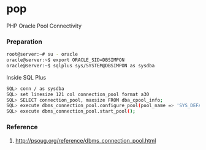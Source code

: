 # pop
PHP Oracle Pool Connectivity

### Preparation
```sh
root@server:~# su - oracle
oracle@server:~$ export ORACLE_SID=DBSIMPON
oracle@server:~$ sqlplus sys/SYSTEM@DBSIMPON as sysdba
```
Inside SQL Plus
```sh
SQL> conn / as sysdba
SQL> set linesize 121 col connection_pool format a30
SQL> SELECT connection_pool, maxsize FROM dba_cpool_info;
SQL> execute dbms_connection_pool.configure_pool(pool_name => 'SYS_DEFAULT_CONNECTION_POOL',minsize => 4,maxsize => 40,incrsize => 2,session_cached_cursors => 20,inactivity_timeout => 300,max_think_time => 600,max_use_session => 500000,max_lifetime_session => 86400);
SQL> execute dbms_connection_pool.start_pool();
```

### Reference
 1. http://psoug.org/reference/dbms_connection_pool.html